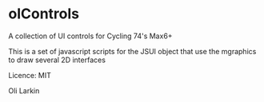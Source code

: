 # olControls
A collection of UI controls for Cycling 74's Max6+

This is a set of javascript scripts for the JSUI object that use the mgraphics to draw several 2D interfaces

Licence: MIT

Oli Larkin
